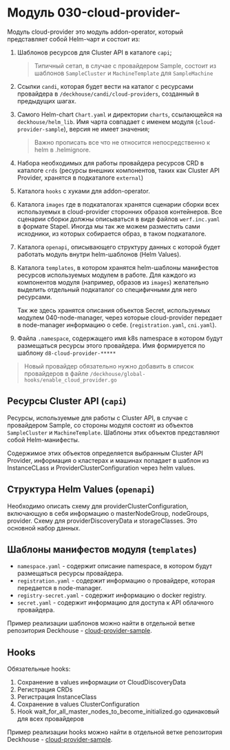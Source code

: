 # Модуль 030-cloud-provider-<cloud-provider-name>

Модуль cloud-provider это модуль addon-operator, который представляет собой Helm-чарт и состоит из:

1. Шаблонов ресурсов для Cluster API в каталоге `capi`;
   > Типичный сетап, в случае с провайдером Sample,
   > состоит из шаблонов `SampleCluster` и `MachineTemplate` для `SampleMachine`

2. Ссылки `candi`, которая будет вести на каталог с ресурсами провайдера в `/deckhouse/candi/cloud-providers`, созданный в предыдущих шагах.

3. Самого Helm-chart `Chart.yaml` и директории `charts`, ссылающейся на `deckhouse/helm_lib`.
   Имя чарта совпадает с именем модуля (`cloud-provider-sample`), версия не имеет значения;
   > Важно прописать все что не относится непосредственно к helm в .helmignore.

4. Набора необходимых для работы провайдера ресурсов CRD в каталоге `crds`
   (ресурсы внешних компонентов, таких как Cluster API Provider, хранятся в подкаталоге `external`)

5. Каталога `hooks` с хуками для addon-operator.
6. Каталога `images` где в подкаталогах хранятся сценарии сборки всех используемых в cloud-provider сторонних образов контейнеров.
   Все сценарии сборки должны описываться в виде файлов `werf.inc.yaml` в формате Stapel.
   Иногда мы так же можем разместить сами исходники, из которых собирается образ, в таком подкаталоге.
7. Каталога `openapi`, описывающего структуру данных с которой будет работать модуль внутри helm-шаблонов (Helm Values).
8. Каталога `templates`, в котором хранятся helm-шаблоны манифестов ресурсов используемых модулем в работе.
   Для каждого из компонентов модуля (например, образов из `images`) желательно выделить отдельный подкаталог со специфичными для него ресурсами.

   Так же здесь хранятся описания объектов Secret, используемых модулем 040-node-manager, через которые cloud-provider передает в node-manager информацию о себе.
   (`registration.yaml`, `cni.yaml`).
9. Файла `.namespace`, содержащего имя k8s namespace в котором будут размещаться ресурсы этого провайдера.
   Имя формируется по шаблону `d8-cloud-provider-*****`

>Новый провайдер обязательно нужно добавить в список провайдеров в файле ```/deckhouse/global-hooks/enable_cloud_provider.go```

## Ресурсы Cluster API (`capi`)

Ресурсы, используемые для работы с Cluster API, в случае с провайдером Sample, со стороны модуля состоят из объектов `SampleCluster` и `MachineTemplate`.
Шаблоны этих объектов представляют собой Helm-манифесты.

Содержимое этих объектов определяется выбранным Cluster API Provider, информация о кластерах и машинах попадает в шаблон из InstanceCLass и ProviderClusterConfiguration через helm values.

## Структура Helm Values (`openapi`)

Необходимо описать схему для providerClusterConfiguration, включающую в себя информацию о masterNodeGroup, nodeGroups, provider. Схему для providerDiscoveryData и storageClasses. Это основной набор данных.

## Шаблоны манифестов модуля (`templates`)

* `namespace.yaml` - содержит описание namespace, в котором будут размещаться ресурсы провайдера.
* `registration.yaml` - содержит информацию о провайдере, которая передается в node-manager.
* `registry-secret.yaml` - содержит информацию о docker registry.
* `secret.yaml` - содержит информацию для доступа к API облачного провайдера.

Пример реализации шаблонов можно найти в отдельной ветке репозитория Deckhouse - [cloud-provider-sample](https://github.com/deckhouse/deckhouse/tree/cloud-provider-sample/ee/modules/030-cloud-provider-sample).

## Hooks

Обязательные hooks:

1. Сохранение в values информации от CloudDiscoveryData
1. Регистрация CRDs
1. Регистрация InstanceClass
1. Сохранение в values ClusterConfiguration
1. Hook wait_for_all_master_nodes_to_become_initialized.go одинаковый для всех провайдеров

Пример реализации hooks можно найти в отдельной ветке репозитория Deckhouse - [cloud-provider-sample](https://github.com/deckhouse/deckhouse/tree/cloud-provider-sample/ee/modules/030-cloud-provider-sample).
